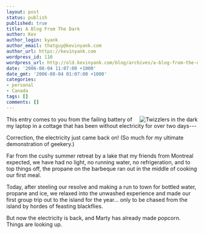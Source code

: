 ```yaml
---
layout: post
status: publish
published: true
title: A Blog From The Dark
author: Kev
author_login: kyank
author_email: thatguy@kevinyank.com
author_url: https://kevinyank.com
wordpress_id: 110
wordpress_url: http://old.kevinyank.com/blog/archives/a-blog-from-the-dark/
date: '2006-08-04 11:07:00 +1000'
date_gmt: '2006-08-04 01:07:00 +1000'
categories:
- personal
- Canada
tags: []
comments: []
---
```

<p><a href="https://www.flickr.com/photos/sentience/206115078/"><img align="right" title="Twizzlers in the dark" alt="Twizzlers in the dark" src="https://static.flickr.com/88/206115078_317b795f3b_m.jpg" /></a>This entry comes to you from the failing battery of my laptop in a cottage that has been without electricity for over two days---</p>
<p>Correction, the electricity just came back on! (So much for my ultimate demonstration of geekery.)</p>
<p>Far from the cushy summer retreat by a lake that my friends from Montreal expected, we have had no light, no running water, no refrigeration, and to top things off, the propane on the barbeque ran out in the middle of cooking our first meal.</p>
<p>Today, after steeling our resolve and making a run to town for bottled water, propane and ice, we relaxed into the unwashed experience and made our first group trip out to the island for the year... only to be chased from the island by hordes of feasting blackflies.</p>
<p>But now the electricity is back, and Marty has already made popcorn. Things are looking up.</p>
